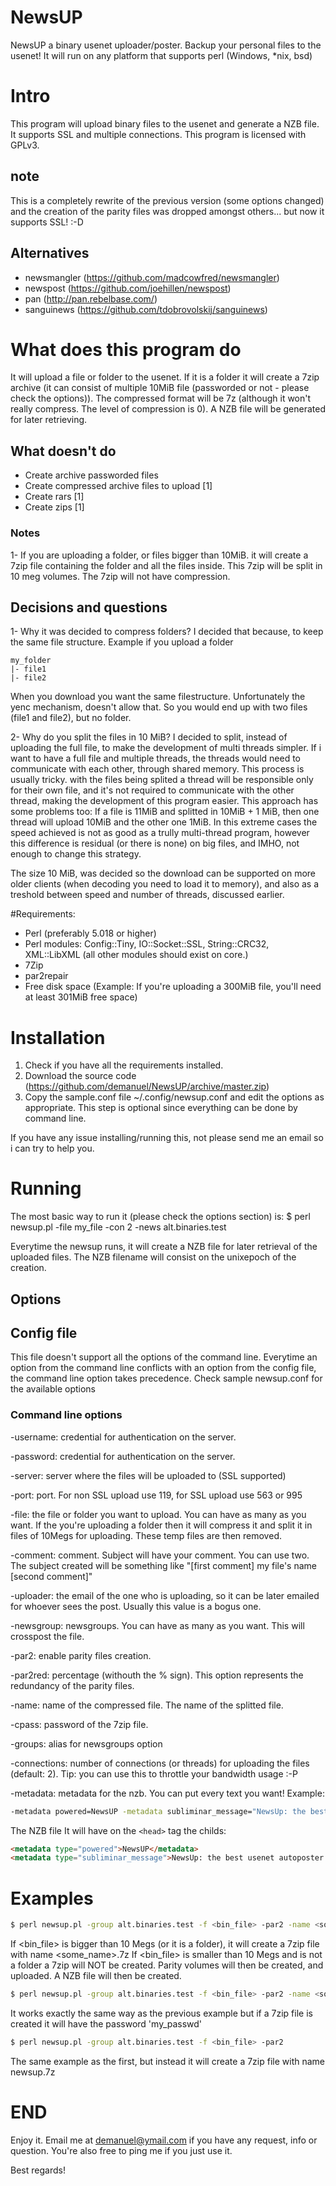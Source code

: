NewsUP
======

NewsUP a binary usenet uploader/poster. Backup your personal files to the usenet!
It will run on any platform that supports perl (Windows, *nix, bsd)

# Intro

This program will upload binary files to the usenet and generate a NZB file. It supports SSL and multiple connections.
This program is licensed with GPLv3.


## note
This is a completely rewrite of the previous version (some options changed) and the creation of the parity files was dropped amongst others... but now it supports SSL! :-D

## Alternatives
* newsmangler (https://github.com/madcowfred/newsmangler)
* newspost (https://github.com/joehillen/newspost)
* pan (http://pan.rebelbase.com/)
* sanguinews (https://github.com/tdobrovolskij/sanguinews)


# What does this program do

It will upload a file or folder to the usenet. 
If it is a folder it will create a 7zip archive (it can consist of multiple 10MiB file (passworded or not - please check the options)).
The compressed format will be 7z (although it won't really compress. The level of compression is 0).
A NZB file will be generated for later retrieving.

## What doesn't do

* Create archive passworded files 
* Create compressed archive files to upload [1]
* Create rars [1]
* Create zips [1]


### Notes
1- If you are uploading a folder, or files bigger than 10MiB. it will create a 7zip file containing the folder and all the files inside. This 7zip will be split in 10 meg volumes. The 7zip will not have compression.

## Decisions and questions
1- Why it was decided to compress folders?
I decided that because, to keep the same file structure. Example if you upload a folder
```
my_folder
|- file1
|- file2
```

When you download you want the same filestructure. Unfortunately the yenc mechanism, doesn't allow that. So you would end up with two files (file1 and file2), but no folder.

2- Why do you split the files in 10 MiB?
I decided to split, instead of uploading the full file, to make the development of multi threads simpler. If i want to have a full file and multiple threads, the threads would need to communicate with each other, through shared memory. This process is usually tricky. with the files being splited a thread will be responsible only for their own file, and it's not required to communicate with the other thread, making the development of this program easier.
This approach has some problems too: If a file is 11MiB and splitted in 10MiB + 1 MiB, then one thread will upload 10MiB and the other one 1MiB. In this extreme cases the speed achieved is not as good as a trully multi-thread program, however this difference is residual (or there is none) on big files, and IMHO, not enough to change this strategy.

The size 10 MiB, was decided so the download can be supported on more older clients (when decoding you need to load it to memory), and also as a treshold between speed and number of threads, discussed earlier.  


#Requirements:
* Perl (preferably 5.018 or higher)
* Perl modules: Config::Tiny, IO::Socket::SSL, String::CRC32, XML::LibXML (all other modules should exist on core.)
* 7Zip
* par2repair
* Free disk space (Example: If you're uploading a 300MiB file, you'll need at least 301MiB free space)

# Installation
1. Check if you have all the requirements installed.
2. Download the source code (https://github.com/demanuel/NewsUP/archive/master.zip)
3. Copy the sample.conf file ~/.config/newsup.conf and edit the options as appropriate. This step is optional since everything can be done by command line.

If you have any issue installing/running this, not please send me an email so i can try to help you.

# Running
The most basic way to run it (please check the options section) is:
$ perl newsup.pl -file my_file -con 2 -news alt.binaries.test

Everytime the newsup runs, it will create a NZB file for later retrieval of the uploaded files. The NZB filename will consist on the unixepoch of the creation.


## Options

## Config file
This file doesn't support all the options of the command line. Everytime an option from the command line conflicts with an option from the config file, the command line option takes precedence.
Check sample newsup.conf for the available options

### Command line options

-username: credential for authentication on the server.

-password: credential for authentication on the server.

-server: server where the files will be uploaded to (SSL supported)

-port: port. For non SSL upload use 119, for SSL upload use 563 or 995

-file: the file or folder you want to upload. You can have as many as you want. If the you're uploading a folder then it will compress it and split it in files of 10Megs for uploading. These temp files are then removed. 

-comment: comment. Subject will have your comment. You can use two. The subject created will be something like "[first comment] my file's name [second comment]"

-uploader: the email of the one who is uploading, so it can be later emailed for whoever sees the post. Usually this value is a bogus one.

-newsgroup: newsgroups. You can have as many as you want. This will crosspost the file.

-par2: enable parity files creation.

-par2red: percentage (withouth the % sign). This option represents the redundancy of the parity files.

-name: name of the compressed file. The name of the splitted file.

-cpass: password of the 7zip file.

-groups: alias for newsgroups option

-connections: number of connections (or threads) for uploading the files (default: 2). Tip: you can use this to throttle your bandwidth usage :-P

-metadata: metadata for the nzb. You can put every text you want! Example: 
```bash
-metadata powered=NewsUP -metadata subliminar_message="NewsUp: the best usenet autoposter crossplatform"
```

The NZB file It will have on the ```<head>``` tag the childs:
```html 
<metadata type="powered">NewsUP</metadata>
<metadata type="subliminar_message">NewsUp: the best usenet autoposter crossplatform</metadata>
```

# Examples

```bash
$ perl newsup.pl -group alt.binaries.test -f <bin_file> -par2 -name <some_name>
```
If <bin_file> is bigger than 10 Megs (or it is a folder), it will create a 7zip file with name <some_name>.7z
If <bin_file> is smaller than 10 Megs and is not a folder a 7zip will NOT be created.
Parity volumes will then be created, and uploaded. A NZB file will then be created.


```bash
$ perl newsup.pl -group alt.binaries.test -f <bin_file> -par2 -name <some_name> -cpass my_passwd
```
It works exactly the same way as the previous example but if a 7zip file is created it will have the password 'my_passwd'


```bash
$ perl newsup.pl -group alt.binaries.test -f <bin_file> -par2
```
The same example as the first, but instead it will create a 7zip file with name newsup.7z



# END

Enjoy it. Email me at demanuel@ymail.com if you have any request, info or question. You're also free to ping me if you just use it.

Best regards!

